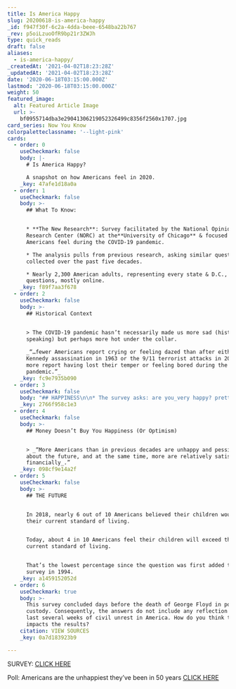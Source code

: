 ```yaml
---
title: Is America Happy
slug: 20200618-is-america-happy
_id: f947f30f-6c2a-4dda-beee-6548ba22b767
_rev: p5oiLzuoOfR9bp21r3ZWJh
type: quick_reads
draft: false
aliases:
  - is-america-happy/
_createdAt: '2021-04-02T18:23:28Z'
_updatedAt: '2021-04-02T18:23:28Z'
date: '2020-06-18T03:15:00.000Z'
lastmod: '2020-06-18T03:15:00.000Z'
weight: 50
featured_image:
  alt: Featured Article Image
  url: >-
    bf0955714dba3e29041306219052326499c8356f2560x1707.jpg
card_series: Now You Know
colorpaletteclassname: '--light-pink'
cards:
  - order: 0
    useCheckmark: false
    body: |-
      # Is America Happy?

      A snapshot on how Americans feel in 2020.
    _key: 47afe1d18a0a
  - order: 1
    useCheckmark: false
    body: >-
      ## What To Know:


      * **The New Research**: Survey facilitated by the National Opinion
      Research Center (NORC) at the**University of Chicago** & focused on how
      Americans feel during the COVID-19 pandemic.

      * The analysis pulls from previous research, asking similar questions,
      collected over the past five decades.

      * Nearly 2,300 American adults, representing every state & D.C., answered
      questions, mostly online.
    _key: f89f7aa3f678
  - order: 2
    useCheckmark: false
    body: >-
      ## Historical Context


      > The COVID-19 pandemic hasn’t necessarily made us more sad (historically
      speaking) but perhaps more hot under the collar.  
        
      _“…fewer Americans report crying or feeling dazed than after either the
      Kennedy assassination in 1963 or the 9/11 terrorist attacks in 2001, but
      more report having lost their temper or feeling bored during the
      pandemic.”_
    _key: fc9e7935b090
  - order: 3
    useCheckmark: false
    body: "## HAPPINESS\n\n* The survey asks: are you_very happy? pretty happy?_ or_not too happy?\__\n* Over the past 50 years, the majority of Americans have**never**\_described themselves as “_very happy_” but the response has**consistently hovered around 30%**.\n* The number of Americans *now* reporting as “_very happy_” dropped to a historic low of 14% – the**lowest since the survey began in 1972**."
    _key: 2766f958c1e3
  - order: 4
    useCheckmark: false
    body: >-
      ## Money Doesn’t Buy You Happiness (Or Optimism)


      > _“More Americans than in previous decades are unhappy and pessimistic
      about the future, and at the same time, more are relatively satisfied
      financially_.”
    _key: 098cf9e14a2f
  - order: 5
    useCheckmark: false
    body: >-
      ## THE FUTURE


      In 2018, nearly 6 out of 10 Americans believed their children would exceed
      their current standard of living.


      Today, about 4 in 10 Americans feel their children will exceed their
      current standard of living.


      That’s the lowest percentage since the question was first added to the
      survey in 1994.
    _key: a1459152052d
  - order: 6
    useCheckmark: true
    body: >-
      This survey concluded days before the death of George Floyd in police
      custody. Consequently, the answers do not include any reflection of the
      last several weeks of civil unrest in America. How do you think that
      impacts the results?
    citation: VIEW SOURCES
    _key: 0a7d183923b9

---
```

SURVEY: [CLICK HERE](https://www.norc.org/PDFs/COVID%20Response%20Tracking%20Study/Historic%20Shift%20in%20Americans%20Happiness%20Amid%20Pandemic.pdf)

Poll: Americans are the unhappiest they’ve been in 50 years [CLICK HERE](https://apnews.com/0f6b9be04fa0d3194401821a72665a50)